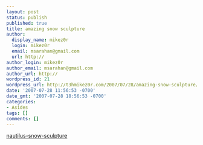 ```yaml
---
layout: post
status: publish
published: true
title: amazing snow sculpture
author:
  display_name: mikez0r
  login: mikez0r
  email: msarahan@gmail.com
  url: http://
author_login: mikez0r
author_email: msarahan@gmail.com
author_url: http://
wordpress_id: 21
wordpress_url: http://t3hmikez0r.com/2007/07/28/amazing-snow-sculpture/
date: '2007-07-28 11:56:53 -0700'
date_gmt: '2007-07-28 18:56:53 -0700'
categories:
- Asides
tags: []
comments: []
---
```

<p><a href="http://www.neatorama.com/2007/07/16/nautilus-snow-sculpture/">nautilus-snow-sculpture</a></p>
